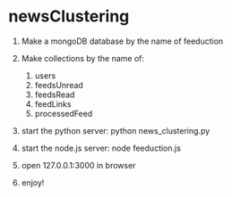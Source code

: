 # newsClustering

1. Make a mongoDB database by the name of feeduction

2. Make collections by the name of:
	1. users
	2. feedsUnread
	3. feedsRead
	4. feedLinks
	5. processedFeed
3. start the python server:
	 python news_clustering.py

4. start the node.js server:
	 node feeduction.js

5. open 127.0.0.1:3000 in browser

6. enjoy!

